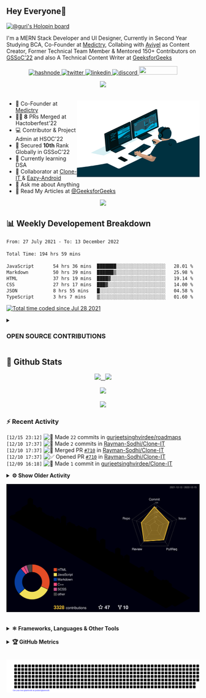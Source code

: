 ## Hey Everyone👋

[![@guri's Holopin board](https://holopin.io/api/user/board?user=guri)](https://holopin.io/@guri)

<!-- About Me -->

I'm a MERN Stack Developer and UI Designer, Currently in Second Year Studying BCA, Co-Founder at [Medictry](https://www.linkedin.com/company/89489745/admin/), Collabing with [Aviyel](https://aviyel.com/discussions) as Content Creator, Former Technical Team Member & Mentored 150+ Contributors on [GSSoC'22](https://gssoc.girlscript.tech/) and also A Technical Content Writer at [GeeksforGeeks](https://www.geeksforgeeks.org/)  

<p align="center">
    <a href="https://gurjeet.hashnode.dev/" target="_blank">
    <img src="https://img.shields.io/badge/@gurjeetsingh-5C87FE?style=for-the-badge&logo=hashnode&logoColor=white" width="130" height="22" alt="hashnode">
    <a href="https://twitter.com/__gurii__" target="_blank">   
    <img src="https://img.shields.io/badge/@__gurii__-1DA1F2?style=for-the-badge&logo=twitter&logoColor=white" width="105" height="22" alt="twitter">
    <a href="https://www.linkedin.com/in/gurjeet-singh-virdee-25a476199/" target="_blank">
    <img src="https://img.shields.io/badge/Gurjeet%20Singh%20Virdee-1976D2?style=for-the-badge&logo=linkedin&logoColor=white" width="150" height="22" alt="linkedin">
    <a href="https://discordapp.com/users/916597112882495510" target="_blank">
    <img src="https://img.shields.io/badge/@Guri-5865F2?style=for-the-badge&logo=discord&logoColor=white" width="80" height="22" alt="discord">
    <a href = "mailto: gurjeetsinghvirdee@gmail.com" target="_blank"><img src="https://img.shields.io/badge/Say, Hello-D74E43?style=for-the-badge&logo=gmail&logoColor=white" width="100" height="22"></a>
 </p>
 
<div align="center"> 
<img src="https://api.visitorbadge.io/api/visitors?path=https%3A%2F%2Fgithub.com%2Fgurjeetsinghvirdee%2Fgurjeetsinghvirdee&label=VISITORS&labelColor=%23007EC6&countColor=%23ggg" />
</div>

<img src="https://www.animatedimages.org/data/media/562/animated-line-image-0111.gif" width="1000" height="2" />
  
<ul align="left">
    <img align="right" src="https://github.com/gurjeetsinghvirdee/gurjeetsinghvirdee/blob/main/src/Assets/vector.gif" width="320" height="200" />
  <li> 🏢 Co-Founder at <a href="https://www.linkedin.com/company/medictry/">Medictry</a>
  <li> 🧑‍💻 <strong>8</strong> PRs Merged at Hactoberfest'22 </li>
  <li> 💻 Contributor & Project Admin at HSOC'22 </li>
  <li> 🎉 Secured <strong>10th</strong> Rank Globally in GSSoC'22 </li>
  <li> 🏫 Currently learning DSA </li>
  <li> 🤝 Collaborator at <a href="https://github.com/Rayman-Sodhi/Clone-IT"> Clone-IT </a> & <a href="https://github.com/utkarsh006/Eazy-Android"> Eazy-Android </a>
  </li>
  <li> 💬 Ask me about Anything </li>
  <li> 📕 Read My Articles at 
    <a href="https://auth.geeksforgeeks.org/user/gurjeetsinghvirdee/articles" target="_blank">@GeeksforGeeks</a>
  </li>
</ul>  

<!------------------------------------------- Spotify Profile --------------------------------------------->

<div align="center">
    <a href="https://spotify-github-profile.vercel.app/api/view.svg?uid=31xcftnaufneyotbwgeuezrzheky&redirect=true"><img src="https://spotify-github-profile.vercel.app/api/view.svg?uid=31xcftnaufneyotbwgeuezrzheky&cover_image=false&theme=default&bar_color=53b14f&bar_color_cover=true" /></a>
</div>    

## 📊 Weekly Developement Breakdown
  
<!--START_SECTION:waka-->

```text
From: 27 July 2021 - To: 13 December 2022

Total Time: 194 hrs 59 mins

JavaScript       54 hrs 36 mins  ███████░░░░░░░░░░░░░░░░░░   28.01 %
Markdown         50 hrs 39 mins  ██████▒░░░░░░░░░░░░░░░░░░   25.98 %
HTML             37 hrs 19 mins  ████▓░░░░░░░░░░░░░░░░░░░░   19.14 %
CSS              27 hrs 17 mins  ███▓░░░░░░░░░░░░░░░░░░░░░   14.00 %
JSON             8 hrs 55 mins   █░░░░░░░░░░░░░░░░░░░░░░░░   04.58 %
TypeScript       3 hrs 7 mins    ▒░░░░░░░░░░░░░░░░░░░░░░░░   01.60 %
```

<!--END_SECTION:waka--> 

<a href="https://wakatime.com/@ff7098eb-56b3-4619-bbbb-86aad0fce365"><img src="https://wakatime.com/badge/user/ff7098eb-56b3-4619-bbbb-86aad0fce365.svg?style=for-the-badge" alt="Total time coded since Jul 28 2021" /></a> 

<!---------------------- OPEN SOUCRE CONTRIBUTIONS ---------------------->
        
<details>
    <summary><h3>OPEN SOURCE CONTRIBUTIONS</h3></summary>  
    
|S.No.|Open Source Program |Duration| Contribution |Role|Rewards|
|---------|--------|-------|-------|----|-----|    
| 1. | GirlScript Summer Of Code | 1st Mar - 31st May 2022 | [Click Here](https://docs.google.com/document/d/15t_iThcyiNgIuAUmTJ9Utjy1ccxwTGZXy_0n8VYsHLE/edit?usp=sharing) | Contributor | [Link](https://drive.google.com/drive/folders/1gYYFepBLm09uATAZ9_Nh34opop_0nfCi?usp=sharing) |    
| 2. | GirlScript Summer Of Code | 1st Mar - 31st May 2022 | [Bundli-Frontend](https://github.com/Ayush7614/Bundli-Frontend) & [WebDev-ProjectKart](https://github.com/khushi-purwar/WebDev-ProjectKart) | Mentor | [Link](https://drive.google.com/drive/folders/1d0gDnPh8gR8qU61g-fWLEhahhshR8PXh?usp=sharing) |
| 3. | GirlScript Summer Of Code | 1st Mar - 31st July 2022 | Discord Moderator | Technical Team | T-Shirt [Link](https://drive.google.com/drive/folders/1B2jDXyXA-L-XXypvaNzrpXRTVY7GW-04?usp=sharing) |
| 4. | Hack Club RAIT | 1st July - 30st September 2022 | [Click Here](https://docs.google.com/document/d/1_ZutQmDbGkuFsbypF2oX_jbmFMf7OV-X4kr8xVs5J0w) | Contributor | [Link](https://drive.google.com/file/d/1Km6kXQU3NWr8OkWnaHB7-vLfEjhffplE/view?usp=sharing) |
| 5. | Hacktoberfest | 1st October - 31st October 2022 | [Click Here](https://docs.google.com/document/d/1mv27yGR7-SsIDOinqsYDnFutXHG49awhzvZYaEna3rM) | Contributor | T-Shirt & Stickers | 
    
</details>
        
## 💫 Github Stats
        
<div align="center">
 <a href="https://github-readme-streak-stats.herokuapp.com/?user=gurjeetsinghvirdee&theme=synthwave" target="_blank">
   <img width="45%" src="https://github-readme-streak-stats.herokuapp.com/?user=gurjeetsinghvirdee&theme=synthwave" /> &nbsp;
 </a>
    
 <a href="https://github-readme-stats.vercel.app/api?username=gurjeetsinghvirdee&show_icons=true&theme=synthwave&include_all_commits=true" target="_blank">
  <img width="45%" src="https://github-readme-stats.vercel.app/api?username=gurjeetsinghvirdee&show_icons=true&theme=synthwave&include_all_commits=true" />
 </a>
</div>      
  
<img src="https://www.animatedimages.org/data/media/562/animated-line-image-0111.gif" width="1000" height="2" />

<div align="center">
    <a href="https://github-profile-trophy.vercel.app/?username=gurjeetsinghvirdee&theme=radical" target="_blank">
        <img src="https://github-profile-trophy.vercel.app/?username=gurjeetsinghvirdee&column=4&row=2&theme=radical" />
    </a>
</diV>

<img src="https://www.animatedimages.org/data/media/562/animated-line-image-0111.gif" width="1000" height="2" />
        
<div align="center">
   <a href="https://github-readme-stats.vercel.app/api/top-langs/?username=gurjeetsinghvirdee&layout=compact&theme=synthwave&langs_count=15" target="_blank">
       <img width="43%" src="https://github-readme-stats.vercel.app/api/top-langs/?username=gurjeetsinghvirdee&layout=compact&theme=synthwave&langs_count=15" />  
   </a> 
</div>   
        
### ⚡ Recent Activity     
        
<!--START_SECTION:activity-->  
`[12/15 23:12]` <img alt="📝" src="https://github.com/cheesits456/github-activity-readme/raw/master/icons/commit.png" align="top" height="18"> Made `22` commits in [gurjeetsinghvirdee/roadmaps](https://github.com/gurjeetsinghvirdee/roadmaps)  
`[12/10 17:37]` <img alt="📝" src="https://github.com/cheesits456/github-activity-readme/raw/master/icons/commit.png" align="top" height="18"> Made `2` commits in [Rayman-Sodhi/Clone-IT](https://github.com/Rayman-Sodhi/Clone-IT)  
`[12/10 17:37]` <img alt="🎉" src="https://github.com/cheesits456/github-activity-readme/raw/master/icons/merge.png" align="top" height="18"> Merged PR [`#710`](https://github.com//Rayman-Sodhi/Clone-IT/pull/710 'Update README.md') in [Rayman-Sodhi/Clone-IT](https://github.com/Rayman-Sodhi/Clone-IT)  
`[12/10 17:37]` <img alt="✅" src="https://github.com/cheesits456/github-activity-readme/raw/master/icons/pr-open.png" align="top" height="18"> Opened PR [`#710`](https://github.com//Rayman-Sodhi/Clone-IT/pull/710 'Update README.md') in [Rayman-Sodhi/Clone-IT](https://github.com/Rayman-Sodhi/Clone-IT)  
`[12/09 16:18]` <img alt="📝" src="https://github.com/cheesits456/github-activity-readme/raw/master/icons/commit.png" align="top" height="18"> Made `1` commit in [gurjeetsinghvirdee/Clone-IT](https://github.com/gurjeetsinghvirdee/Clone-IT)  

<details><summary><b> ⚙️ Show Older Activity</b></summary>

`[12/09 16:05]` <img alt="🍴" src="https://github.com/cheesits456/github-activity-readme/raw/master/icons/fork.png" align="top" height="18"> Forked [Kritika30032002/Top_Secrets](https://github.com/Kritika30032002/Top_Secrets) to [gurjeetsinghvirdee/Top_Secrets](https://github.com/gurjeetsinghvirdee/Top_Secrets)  
`[12/07 18:52]` <img alt="📝" src="https://github.com/cheesits456/github-activity-readme/raw/master/icons/commit.png" align="top" height="18"> Made `37` commits in [gurjeetsinghvirdee/EduTech](https://github.com/gurjeetsinghvirdee/EduTech)  
`[12/06 10:21]` <img alt="📝" src="https://github.com/cheesits456/github-activity-readme/raw/master/icons/commit.png" align="top" height="18"> Made `1` commit in [gurjeetsinghvirdee/gurjeetsinghvirdee](https://github.com/gurjeetsinghvirdee/gurjeetsinghvirdee)  
`[11/24 20:00]` <img alt="📝" src="https://github.com/cheesits456/github-activity-readme/raw/master/icons/commit.png" align="top" height="18"> Made `2` commits in [gurjeetsinghvirdee/angular](https://github.com/gurjeetsinghvirdee/angular)  
`[11/24 20:00]` <img alt="🎉" src="https://github.com/cheesits456/github-activity-readme/raw/master/icons/merge.png" align="top" height="18"> Merged PR [`#2`](https://github.com//gurjeetsinghvirdee/angular/pull/2 'Bump engine.io from 6.2.0 to 6.2.1') in [gurjeetsinghvirdee/angular](https://github.com/gurjeetsinghvirdee/angular)  
`[11/24 19:59]` <img alt="📝" src="https://github.com/cheesits456/github-activity-readme/raw/master/icons/commit.png" align="top" height="18"> Made `2` commits in [gurjeetsinghvirdee/angular](https://github.com/gurjeetsinghvirdee/angular)  
`[11/24 19:59]` <img alt="🎉" src="https://github.com/cheesits456/github-activity-readme/raw/master/icons/merge.png" align="top" height="18"> Merged PR [`#1`](https://github.com//gurjeetsinghvirdee/angular/pull/1 'Bump loader-utils from 2.0.2 to 2.0.4') in [gurjeetsinghvirdee/angular](https://github.com/gurjeetsinghvirdee/angular)  
`[11/24 19:57]` <img alt="📝" src="https://github.com/cheesits456/github-activity-readme/raw/master/icons/commit.png" align="top" height="18"> Made `2` commits in [gurjeetsinghvirdee/skillvalley-assesment](https://github.com/gurjeetsinghvirdee/skillvalley-assesment)  
`[11/24 19:57]` <img alt="🎉" src="https://github.com/cheesits456/github-activity-readme/raw/master/icons/merge.png" align="top" height="18"> Merged PR [`#2`](https://github.com//gurjeetsinghvirdee/skillvalley-assesment/pull/2 'Bump loader-utils and react-scripts') in [gurjeetsinghvirdee/skillvalley-assesment](https://github.com/gurjeetsinghvirdee/skillvalley-assesment)  
`[11/22 18:22]` <img alt="📝" src="https://github.com/cheesits456/github-activity-readme/raw/master/icons/commit.png" align="top" height="18"> Made `3` commits in [utkarsh006/Eazy-Android](https://github.com/utkarsh006/Eazy-Android)  
`[11/22 18:22]` <img alt="🎉" src="https://github.com/cheesits456/github-activity-readme/raw/master/icons/merge.png" align="top" height="18"> Merged PR [`#65`](https://github.com//utkarsh006/Eazy-Android/pull/65 'Broken Link fixed') in [utkarsh006/Eazy-Android](https://github.com/utkarsh006/Eazy-Android)  
`[11/22 18:21]` <img alt="✅" src="https://github.com/cheesits456/github-activity-readme/raw/master/icons/pr-open.png" align="top" height="18"> Opened PR [`#65`](https://github.com//utkarsh006/Eazy-Android/pull/65 'Broken Link fixed') in [utkarsh006/Eazy-Android](https://github.com/utkarsh006/Eazy-Android)  
`[11/22 18:16]` <img alt="📝" src="https://github.com/cheesits456/github-activity-readme/raw/master/icons/commit.png" align="top" height="18"> Made `6` commits in [gurjeetsinghvirdee/Eazy-Android](https://github.com/gurjeetsinghvirdee/Eazy-Android)  
`[11/22 17:57]` <img alt="❗️" src="https://github.com/cheesits456/github-activity-readme/raw/master/icons/issue.png" align="top" height="18"> Opened issue [`#302`](https://github.com//WeMakeDevs/roadmaps/issues/302 'Replace the Hacker Club Hackerabad expired discord link with new link') in [WeMakeDevs/roadmaps](https://github.com/WeMakeDevs/roadmaps)  
`[11/22 17:49]` <img alt="📝" src="https://github.com/cheesits456/github-activity-readme/raw/master/icons/commit.png" align="top" height="18"> Made `23` commits in [gurjeetsinghvirdee/roadmaps](https://github.com/gurjeetsinghvirdee/roadmaps)  
`[11/21 20:22]` <img alt="📝" src="https://github.com/cheesits456/github-activity-readme/raw/master/icons/commit.png" align="top" height="18"> Made `5` commits in [gurjeetsinghvirdee/EduTech](https://github.com/gurjeetsinghvirdee/EduTech)  
`[11/15 15:27]` <img alt="📝" src="https://github.com/cheesits456/github-activity-readme/raw/master/icons/commit.png" align="top" height="18"> Made `12` commits in [gurjeetsinghvirdee/udemy](https://github.com/gurjeetsinghvirdee/udemy)  
`[11/14 13:18]` <img alt="❌" src="https://github.com/cheesits456/github-activity-readme/raw/master/icons/delete.png" align="top" height="18"> Deleted `main` from [gurjeetsinghvirdee/udemy](https://github.com/gurjeetsinghvirdee/udemy)  
`[11/14 13:16]` <img alt="📝" src="https://github.com/cheesits456/github-activity-readme/raw/master/icons/commit.png" align="top" height="18"> Made `1` commit in [gurjeetsinghvirdee/udemy](https://github.com/gurjeetsinghvirdee/udemy)  
`[11/14 13:12]` <img alt="📂" src="https://github.com/cheesits456/github-activity-readme/raw/master/icons/create-branch.png" align="top" height="18"> Created branch [`master`](https://github.com/gurjeetsinghvirdee/udemy/tree/master) in [gurjeetsinghvirdee/udemy](https://github.com/gurjeetsinghvirdee/udemy)  
`[11/14 13:04]` <img alt="➕" src="https://github.com/cheesits456/github-activity-readme/raw/master/icons/create-repo.png" align="top" height="18"> Created repository [gurjeetsinghvirdee/udemy](https://github.com/gurjeetsinghvirdee/udemy)  
`[11/14 13:04]` <img alt="📂" src="https://github.com/cheesits456/github-activity-readme/raw/master/icons/create-branch.png" align="top" height="18"> Created branch [`main`](https://github.com/gurjeetsinghvirdee/udemy/tree/main) in [gurjeetsinghvirdee/udemy](https://github.com/gurjeetsinghvirdee/udemy)  
`[11/10 14:27]` <img alt="⭐" src="https://github.com/cheesits456/github-activity-readme/raw/master/icons/star.png" align="top" height="18"> Starred [khushbumaheshwarii/TinDog](https://github.com/khushbumaheshwarii/TinDog)  
`[11/08 15:31]` <img alt="✅" src="https://github.com/cheesits456/github-activity-readme/raw/master/icons/pr-open.png" align="top" height="18"> Opened PR [`#1`](https://github.com//ishikagoyal02/My-Personal-Website/pull/1 'Fixed most of the things') in [ishikagoyal02/My-Personal-Website](https://github.com/ishikagoyal02/My-Personal-Website)  
`[11/08 15:25]` <img alt="📝" src="https://github.com/cheesits456/github-activity-readme/raw/master/icons/commit.png" align="top" height="18"> Made `3` commits in [gurjeetsinghvirdee/My-Personal-Website](https://github.com/gurjeetsinghvirdee/My-Personal-Website)  
`[11/08 14:50]` <img alt="🍴" src="https://github.com/cheesits456/github-activity-readme/raw/master/icons/fork.png" align="top" height="18"> Forked [ishikagoyal02/My-Personal-Website](https://github.com/ishikagoyal02/My-Personal-Website) to [gurjeetsinghvirdee/My-Personal-Website](https://github.com/gurjeetsinghvirdee/My-Personal-Website)  
`[11/07 17:11]` <img alt="📝" src="https://github.com/cheesits456/github-activity-readme/raw/master/icons/commit.png" align="top" height="18"> Made `2` commits in [gurjeetsinghvirdee/gurjeetsinghvirdee](https://github.com/gurjeetsinghvirdee/gurjeetsinghvirdee)  
`[11/05 15:36]` <img alt="🗣" src="https://github.com/cheesits456/github-activity-readme/raw/master/icons/comment.png" align="top" height="18"> Commented on [`#1`](https://github.com//khushbumaheshwarii/TinDog/issues/1 'Fixed padding') in [khushbumaheshwarii/TinDog](https://github.com/khushbumaheshwarii/TinDog)  
`[11/05 15:36]` <img alt="✅" src="https://github.com/cheesits456/github-activity-readme/raw/master/icons/pr-open.png" align="top" height="18"> Opened PR [`#1`](https://github.com//khushbumaheshwarii/TinDog/pull/1 'Fixed padding') in [khushbumaheshwarii/TinDog](https://github.com/khushbumaheshwarii/TinDog)  
`[11/05 15:34]` <img alt="📝" src="https://github.com/cheesits456/github-activity-readme/raw/master/icons/commit.png" align="top" height="18"> Made `2` commits in [gurjeetsinghvirdee/TinDog](https://github.com/gurjeetsinghvirdee/TinDog)  
`[11/05 15:34]` <img alt="🎉" src="https://github.com/cheesits456/github-activity-readme/raw/master/icons/merge.png" align="top" height="18"> Merged PR [`#1`](https://github.com//gurjeetsinghvirdee/TinDog/pull/1 '[ImgBot] Optimize images') in [gurjeetsinghvirdee/TinDog](https://github.com/gurjeetsinghvirdee/TinDog)  
`[11/05 15:34]` <img alt="📝" src="https://github.com/cheesits456/github-activity-readme/raw/master/icons/commit.png" align="top" height="18"> Made `1` commit in [gurjeetsinghvirdee/TinDog](https://github.com/gurjeetsinghvirdee/TinDog)  
`[11/05 15:09]` <img alt="🍴" src="https://github.com/cheesits456/github-activity-readme/raw/master/icons/fork.png" align="top" height="18"> Forked [khushbumaheshwarii/TinDog](https://github.com/khushbumaheshwarii/TinDog) to [gurjeetsinghvirdee/TinDog](https://github.com/gurjeetsinghvirdee/TinDog)  
`[11/05 14:54]` <img alt="📝" src="https://github.com/cheesits456/github-activity-readme/raw/master/icons/commit.png" align="top" height="18"> Made `4` commits in [gurjeetsinghvirdee/moving-car-animation](https://github.com/gurjeetsinghvirdee/moving-car-animation)  
`[11/04 18:21]` <img alt="📝" src="https://github.com/cheesits456/github-activity-readme/raw/master/icons/commit.png" align="top" height="18"> Made `3` commits in [utkarsh006/LeetCode-Grind](https://github.com/utkarsh006/LeetCode-Grind)  
`[11/03 13:39]` <img alt="📝" src="https://github.com/cheesits456/github-activity-readme/raw/master/icons/commit.png" align="top" height="18"> Made `1` commit in [gurjeetsinghvirdee/Eazy-Android](https://github.com/gurjeetsinghvirdee/Eazy-Android)  
`[11/02 15:50]` <img alt="📝" src="https://github.com/cheesits456/github-activity-readme/raw/master/icons/commit.png" align="top" height="18"> Made `1` commit in [gurjeetsinghvirdee/gurjeetsinghvirdee](https://github.com/gurjeetsinghvirdee/gurjeetsinghvirdee)  
`[11/01 04:36]` <img alt="📝" src="https://github.com/cheesits456/github-activity-readme/raw/master/icons/commit.png" align="top" height="18"> Made `1` commit in [utkarsh006/LeetCode-Grind](https://github.com/utkarsh006/LeetCode-Grind)  
`[11/01 04:33]` <img alt="📝" src="https://github.com/cheesits456/github-activity-readme/raw/master/icons/commit.png" align="top" height="18"> Made `1` commit in [utkarsh006/Eazy-Android](https://github.com/utkarsh006/Eazy-Android)  
`[10/31 17:35]` <img alt="📝" src="https://github.com/cheesits456/github-activity-readme/raw/master/icons/commit.png" align="top" height="18"> Made `1` commit in [khushi-purwar/WebDev-ProjectKart](https://github.com/khushi-purwar/WebDev-ProjectKart)  
`[10/30 17:16]` <img alt="📝" src="https://github.com/cheesits456/github-activity-readme/raw/master/icons/commit.png" align="top" height="18"> Made `1` commit in [gurjeetsinghvirdee/moving-car-animation](https://github.com/gurjeetsinghvirdee/moving-car-animation)  
`[10/30 17:07]` <img alt="✅" src="https://github.com/cheesits456/github-activity-readme/raw/master/icons/pr-open.png" align="top" height="18"> Opened PR [`#4`](https://github.com//ishikagoyal02/moving-car-animation/pull/4 'wheel and track adjustment') in [ishikagoyal02/moving-car-animation](https://github.com/ishikagoyal02/moving-car-animation)  
`[10/30 17:06]` <img alt="📝" src="https://github.com/cheesits456/github-activity-readme/raw/master/icons/commit.png" align="top" height="18"> Made `8` commits in [gurjeetsinghvirdee/moving-car-animation](https://github.com/gurjeetsinghvirdee/moving-car-animation)  
`[10/30 16:25]` <img alt="🎉" src="https://github.com/cheesits456/github-activity-readme/raw/master/icons/merge.png" align="top" height="18"> Merged PR [`#1`](https://github.com//gurjeetsinghvirdee/moving-car-animation/pull/1 '[ImgBot] Optimize images') in [gurjeetsinghvirdee/moving-car-animation](https://github.com/gurjeetsinghvirdee/moving-car-animation)  
`[10/30 16:24]` <img alt="❌" src="https://github.com/cheesits456/github-activity-readme/raw/master/icons/pr-close.png" align="top" height="18"> Closed PR [`#3`](https://github.com//ishikagoyal02/moving-car-animation/pull/3 'wheel alignment fixed') in [ishikagoyal02/moving-car-animation](https://github.com/ishikagoyal02/moving-car-animation)  
`[10/30 16:24]` <img alt="📝" src="https://github.com/cheesits456/github-activity-readme/raw/master/icons/commit.png" align="top" height="18"> Made `2` commits in [gurjeetsinghvirdee/moving-car-animation](https://github.com/gurjeetsinghvirdee/moving-car-animation)  
`[10/30 16:24]` <img alt="✅" src="https://github.com/cheesits456/github-activity-readme/raw/master/icons/pr-open.png" align="top" height="18"> Opened PR [`#3`](https://github.com//ishikagoyal02/moving-car-animation/pull/3 'wheel alignment fixed') in [ishikagoyal02/moving-car-animation](https://github.com/ishikagoyal02/moving-car-animation)  
`[10/30 16:22]` <img alt="📝" src="https://github.com/cheesits456/github-activity-readme/raw/master/icons/commit.png" align="top" height="18"> Made `1` commit in [gurjeetsinghvirdee/moving-car-animation](https://github.com/gurjeetsinghvirdee/moving-car-animation)  
`[10/30 15:26]` <img alt="✅" src="https://github.com/cheesits456/github-activity-readme/raw/master/icons/pr-open.png" align="top" height="18"> Opened PR [`#1`](https://github.com//ishikagoyal02/moving-car-animation/pull/1 'improved game functions') in [ishikagoyal02/moving-car-animation](https://github.com/ishikagoyal02/moving-car-animation)  
`[10/30 15:26]` <img alt="📝" src="https://github.com/cheesits456/github-activity-readme/raw/master/icons/commit.png" align="top" height="18"> Made `1` commit in [gurjeetsinghvirdee/moving-car-animation](https://github.com/gurjeetsinghvirdee/moving-car-animation)  
`[10/30 15:16]` <img alt="🍴" src="https://github.com/cheesits456/github-activity-readme/raw/master/icons/fork.png" align="top" height="18"> Forked [ishikagoyal02/moving-car-animation](https://github.com/ishikagoyal02/moving-car-animation) to [gurjeetsinghvirdee/moving-car-animation](https://github.com/gurjeetsinghvirdee/moving-car-animation)  
`[10/29 21:48]` <img alt="📝" src="https://github.com/cheesits456/github-activity-readme/raw/master/icons/commit.png" align="top" height="18"> Made `2` commits in [gurjeetsinghvirdee/Eazy-Android](https://github.com/gurjeetsinghvirdee/Eazy-Android)  
`[10/29 21:36]` <img alt="📝" src="https://github.com/cheesits456/github-activity-readme/raw/master/icons/commit.png" align="top" height="18"> Made `3` commits in [gurjeetsinghvirdee/Clone-IT](https://github.com/gurjeetsinghvirdee/Clone-IT)  
`[10/29 21:24]` <img alt="📝" src="https://github.com/cheesits456/github-activity-readme/raw/master/icons/commit.png" align="top" height="18"> Made `5` commits in [gurjeetsinghvirdee/gurjeetsinghvirdee](https://github.com/gurjeetsinghvirdee/gurjeetsinghvirdee)  
`[10/27 17:57]` <img alt="📝" src="https://github.com/cheesits456/github-activity-readme/raw/master/icons/commit.png" align="top" height="18"> Made `1` commit in [gurjeetsinghvirdee/Eazy-Android](https://github.com/gurjeetsinghvirdee/Eazy-Android)  
`[10/26 16:43]` <img alt="📝" src="https://github.com/cheesits456/github-activity-readme/raw/master/icons/commit.png" align="top" height="18"> Made `1` commit in [gurjeetsinghvirdee/gurjeetsinghvirdee](https://github.com/gurjeetsinghvirdee/gurjeetsinghvirdee)  
`[10/25 16:19]` <img alt="📝" src="https://github.com/cheesits456/github-activity-readme/raw/master/icons/commit.png" align="top" height="18"> Made `2` commits in [gurjeetsinghvirdee/Canvas-Art](https://github.com/gurjeetsinghvirdee/Canvas-Art)  
`[10/23 20:02]` <img alt="🍴" src="https://github.com/cheesits456/github-activity-readme/raw/master/icons/fork.png" align="top" height="18"> Forked [IOSD/IOSD-BPIT-Hacktoberfest-2022](https://github.com/IOSD/IOSD-BPIT-Hacktoberfest-2022) to [gurjeetsinghvirdee/IOSD-BPIT-Hacktoberfest-2022](https://github.com/gurjeetsinghvirdee/IOSD-BPIT-Hacktoberfest-2022)  
`[10/22 23:38]` <img alt="📝" src="https://github.com/cheesits456/github-activity-readme/raw/master/icons/commit.png" align="top" height="18"> Made `2` commits in [gurjeetsinghvirdee/Canvas-Art](https://github.com/gurjeetsinghvirdee/Canvas-Art)  
`[10/22 22:48]` <img alt="📝" src="https://github.com/cheesits456/github-activity-readme/raw/master/icons/commit.png" align="top" height="18"> Made `1` commit in [gurjeetsinghvirdee/gurjeetsinghvirdee](https://github.com/gurjeetsinghvirdee/gurjeetsinghvirdee)  
`[10/22 22:43]` <img alt="📝" src="https://github.com/cheesits456/github-activity-readme/raw/master/icons/commit.png" align="top" height="18"> Made `4` commits in [gurjeetsinghvirdee/Canvas-Art](https://github.com/gurjeetsinghvirdee/Canvas-Art)  
`[10/22 22:35]` <img alt="🎉" src="https://github.com/cheesits456/github-activity-readme/raw/master/icons/merge.png" align="top" height="18"> Merged PR [`#1`](https://github.com//gurjeetsinghvirdee/Canvas-Art/pull/1 '[ImgBot] Optimize images') in [gurjeetsinghvirdee/Canvas-Art](https://github.com/gurjeetsinghvirdee/Canvas-Art)  
`[10/22 22:34]` <img alt="📝" src="https://github.com/cheesits456/github-activity-readme/raw/master/icons/commit.png" align="top" height="18"> Made `2` commits in [gurjeetsinghvirdee/Canvas-Art](https://github.com/gurjeetsinghvirdee/Canvas-Art)  
`[10/22 21:56]` <img alt="📝" src="https://github.com/cheesits456/github-activity-readme/raw/master/icons/commit.png" align="top" height="18"> Made `1` commit in [gurjeetsinghvirdee/gurjeetsinghvirdee](https://github.com/gurjeetsinghvirdee/gurjeetsinghvirdee)  
`[10/22 21:43]` <img alt="📝" src="https://github.com/cheesits456/github-activity-readme/raw/master/icons/commit.png" align="top" height="18"> Made `1` commit in [gurjeetsinghvirdee/Canvas-Art](https://github.com/gurjeetsinghvirdee/Canvas-Art)  
`[10/22 21:23]` <img alt="📝" src="https://github.com/cheesits456/github-activity-readme/raw/master/icons/commit.png" align="top" height="18"> Made `1` commit in [gurjeetsinghvirdee/gurjeetsinghvirdee](https://github.com/gurjeetsinghvirdee/gurjeetsinghvirdee)  
`[10/22 18:37]` <img alt="📝" src="https://github.com/cheesits456/github-activity-readme/raw/master/icons/commit.png" align="top" height="18"> Made `1` commit in [utkarsh006/Eazy-Android](https://github.com/utkarsh006/Eazy-Android)  
`[10/22 18:35]` <img alt="📝" src="https://github.com/cheesits456/github-activity-readme/raw/master/icons/commit.png" align="top" height="18"> Made `5` commits in [gurjeetsinghvirdee/Eazy-Android](https://github.com/gurjeetsinghvirdee/Eazy-Android)  
`[10/22 18:07]` <img alt="📝" src="https://github.com/cheesits456/github-activity-readme/raw/master/icons/commit.png" align="top" height="18"> Made `2` commits in [gurjeetsinghvirdee/Canvas-Art](https://github.com/gurjeetsinghvirdee/Canvas-Art)  
`[10/22 18:04]` <img alt="📝" src="https://github.com/cheesits456/github-activity-readme/raw/master/icons/commit.png" align="top" height="18"> Made `9` commits in [gurjeetsinghvirdee/gurjeetsinghvirdee](https://github.com/gurjeetsinghvirdee/gurjeetsinghvirdee)  
`[10/22 14:26]` <img alt="📝" src="https://github.com/cheesits456/github-activity-readme/raw/master/icons/commit.png" align="top" height="18"> Made `4` commits in [gurjeetsinghvirdee/Canvas-Art](https://github.com/gurjeetsinghvirdee/Canvas-Art)  
`[10/21 16:08]` <img alt="📝" src="https://github.com/cheesits456/github-activity-readme/raw/master/icons/commit.png" align="top" height="18"> Made `3` commits in [gurjeetsinghvirdee/gurjeetsinghvirdee](https://github.com/gurjeetsinghvirdee/gurjeetsinghvirdee)  
`[10/19 08:52]` <img alt="📝" src="https://github.com/cheesits456/github-activity-readme/raw/master/icons/commit.png" align="top" height="18"> Made `2` commits in [gurjeetsinghvirdee/DSA-4-All](https://github.com/gurjeetsinghvirdee/DSA-4-All)  
`[10/18 18:39]` <img alt="❗️" src="https://github.com/cheesits456/github-activity-readme/raw/master/icons/issue.png" align="top" height="18"> Closed issue [`#6`](https://github.com//gurjeetsinghvirdee/first-contribution/issues/6 'I want to contribute ') in [gurjeetsinghvirdee/first-contribution](https://github.com/gurjeetsinghvirdee/first-contribution)  
`[10/18 18:39]` <img alt="🗣" src="https://github.com/cheesits456/github-activity-readme/raw/master/icons/comment.png" align="top" height="18"> Commented on [`#6`](https://github.com//gurjeetsinghvirdee/first-contribution/issues/6 'I want to contribute ') in [gurjeetsinghvirdee/first-contribution](https://github.com/gurjeetsinghvirdee/first-contribution)  
`[10/18 18:34]` <img alt="📝" src="https://github.com/cheesits456/github-activity-readme/raw/master/icons/commit.png" align="top" height="18"> Made `2` commits in [gurjeetsinghvirdee/first-contribution](https://github.com/gurjeetsinghvirdee/first-contribution)  
`[10/18 18:34]` <img alt="🎉" src="https://github.com/cheesits456/github-activity-readme/raw/master/icons/merge.png" align="top" height="18"> Merged PR [`#8`](https://github.com//gurjeetsinghvirdee/first-contribution/pull/8 'Added myself in Contributors.md') in [gurjeetsinghvirdee/first-contribution](https://github.com/gurjeetsinghvirdee/first-contribution)  
`[10/18 18:33]` <img alt="🔍" src="https://github.com/cheesits456/github-activity-readme/raw/master/icons/review.png" align="top" height="18"> Reviewed [`#8`](https://github.com//gurjeetsinghvirdee/first-contribution/pull/8 'Added myself in Contributors.md') in [gurjeetsinghvirdee/first-contribution](https://github.com/gurjeetsinghvirdee/first-contribution)  
`[10/18 17:39]` <img alt="📝" src="https://github.com/cheesits456/github-activity-readme/raw/master/icons/commit.png" align="top" height="18"> Made `1` commit in [gurjeetsinghvirdee/Canvas-Art](https://github.com/gurjeetsinghvirdee/Canvas-Art)  
`[10/17 13:28]` <img alt="📝" src="https://github.com/cheesits456/github-activity-readme/raw/master/icons/commit.png" align="top" height="18"> Made `8` commits in [gurjeetsinghvirdee/gurjeetsinghvirdee](https://github.com/gurjeetsinghvirdee/gurjeetsinghvirdee)  
`[10/16 19:41]` <img alt="📝" src="https://github.com/cheesits456/github-activity-readme/raw/master/icons/commit.png" align="top" height="18"> Made `3` commits in [gurjeetsinghvirdee/Canvas-Art](https://github.com/gurjeetsinghvirdee/Canvas-Art)  
`[10/16 16:05]` <img alt="📝" src="https://github.com/cheesits456/github-activity-readme/raw/master/icons/commit.png" align="top" height="18"> Made `2` commits in [gurjeetsinghvirdee/gurjeetsinghvirdee](https://github.com/gurjeetsinghvirdee/gurjeetsinghvirdee)  
`[10/16 15:06]` <img alt="📝" src="https://github.com/cheesits456/github-activity-readme/raw/master/icons/commit.png" align="top" height="18"> Made `3` commits in [utkarsh006/LeetCode-Grind](https://github.com/utkarsh006/LeetCode-Grind)  
`[10/16 14:36]` <img alt="📝" src="https://github.com/cheesits456/github-activity-readme/raw/master/icons/commit.png" align="top" height="18"> Made `31` commits in [gurjeetsinghvirdee/Eazy-Android](https://github.com/gurjeetsinghvirdee/Eazy-Android)  
`[10/16 14:33]` <img alt="📝" src="https://github.com/cheesits456/github-activity-readme/raw/master/icons/commit.png" align="top" height="18"> Made `2` commits in [gurjeetsinghvirdee/Canvas-Art](https://github.com/gurjeetsinghvirdee/Canvas-Art)  
`[10/15 10:51]` <img alt="📝" src="https://github.com/cheesits456/github-activity-readme/raw/master/icons/commit.png" align="top" height="18"> Made `9` commits in [gurjeetsinghvirdee/gurjeetsinghvirdee](https://github.com/gurjeetsinghvirdee/gurjeetsinghvirdee)  
`[10/14 17:27]` <img alt="📝" src="https://github.com/cheesits456/github-activity-readme/raw/master/icons/commit.png" align="top" height="18"> Made `6` commits in [gurjeetsinghvirdee/Canvas-Art](https://github.com/gurjeetsinghvirdee/Canvas-Art)  
`[10/14 08:24]` <img alt="📝" src="https://github.com/cheesits456/github-activity-readme/raw/master/icons/commit.png" align="top" height="18"> Made `12` commits in [gurjeetsinghvirdee/DSA-4-All](https://github.com/gurjeetsinghvirdee/DSA-4-All)  
`[10/13 14:09]` <img alt="📝" src="https://github.com/cheesits456/github-activity-readme/raw/master/icons/commit.png" align="top" height="18"> Made `1` commit in [gurjeetsinghvirdee/Canvas-Art](https://github.com/gurjeetsinghvirdee/Canvas-Art)  
`[10/12 09:09]` <img alt="📝" src="https://github.com/cheesits456/github-activity-readme/raw/master/icons/commit.png" align="top" height="18"> Made `3` commits in [gurjeetsinghvirdee/gurjeetsinghvirdee](https://github.com/gurjeetsinghvirdee/gurjeetsinghvirdee)  
`[10/12 07:46]` <img alt="📝" src="https://github.com/cheesits456/github-activity-readme/raw/master/icons/commit.png" align="top" height="18"> Made `2` commits in [gurjeetsinghvirdee/Canvas](https://github.com/gurjeetsinghvirdee/Canvas)  
`[10/12 07:38]` <img alt="📂" src="https://github.com/cheesits456/github-activity-readme/raw/master/icons/create-branch.png" align="top" height="18"> Created branch [`master`](https://github.com/gurjeetsinghvirdee/Canvas/tree/master) in [gurjeetsinghvirdee/Canvas](https://github.com/gurjeetsinghvirdee/Canvas)  
`[10/12 07:30]` <img alt="➕" src="https://github.com/cheesits456/github-activity-readme/raw/master/icons/create-repo.png" align="top" height="18"> Created repository [gurjeetsinghvirdee/Canvas](https://github.com/gurjeetsinghvirdee/Canvas)  
`[10/12 07:19]` <img alt="📝" src="https://github.com/cheesits456/github-activity-readme/raw/master/icons/commit.png" align="top" height="18"> Made `66` commits in [gurjeetsinghvirdee/DSA-4-All](https://github.com/gurjeetsinghvirdee/DSA-4-All)  
`[10/12 04:17]` <img alt="🗣" src="https://github.com/cheesits456/github-activity-readme/raw/master/icons/comment.png" align="top" height="18"> Commented on [`#148`](https://github.com//ayu8/DSA-4-All/issues/148 'Create combination_sum_III.cpp') in [ayu8/DSA-4-All](https://github.com/ayu8/DSA-4-All)  
`[10/11 07:48]` <img alt="🗣" src="https://github.com/cheesits456/github-activity-readme/raw/master/icons/comment.png" align="top" height="18"> Commented on [`#105`](https://github.com//Rayman-Sodhi/Clone-IT/issues/105 'Startbucks  hompage') in [Rayman-Sodhi/Clone-IT](https://github.com/Rayman-Sodhi/Clone-IT)  
`[10/11 07:48]` <img alt="🗣" src="https://github.com/cheesits456/github-activity-readme/raw/master/icons/comment.png" align="top" height="18"> Commented on [`#105`](https://github.com//Rayman-Sodhi/Clone-IT/issues/105 'Startbucks  hompage') in [Rayman-Sodhi/Clone-IT](https://github.com/Rayman-Sodhi/Clone-IT)  
`[10/10 17:01]` <img alt="📝" src="https://github.com/cheesits456/github-activity-readme/raw/master/icons/commit.png" align="top" height="18"> Made `2` commits in [gurjeetsinghvirdee/gurjeetsinghvirdee](https://github.com/gurjeetsinghvirdee/gurjeetsinghvirdee)  
`[10/08 17:28]` <img alt="❗️" src="https://github.com/cheesits456/github-activity-readme/raw/master/icons/issue.png" align="top" height="18"> Closed issue [`#3`](https://github.com//diwash007/PDF-Dark-Mode/issues/3 'Contribution Guidelines') in [diwash007/PDF-Dark-Mode](https://github.com/diwash007/PDF-Dark-Mode)  
`[10/08 17:27]` <img alt="❌" src="https://github.com/cheesits456/github-activity-readme/raw/master/icons/pr-close.png" align="top" height="18"> Closed PR [`#6`](https://github.com//diwash007/PDF-Dark-Mode/pull/6 'Guidelines added') in [diwash007/PDF-Dark-Mode](https://github.com/diwash007/PDF-Dark-Mode)  
`[10/08 06:59]` <img alt="📝" src="https://github.com/cheesits456/github-activity-readme/raw/master/icons/commit.png" align="top" height="18"> Made `4` commits in [gurjeetsinghvirdee/DSA-4-All](https://github.com/gurjeetsinghvirdee/DSA-4-All)  
`[10/08 06:58]` <img alt="📝" src="https://github.com/cheesits456/github-activity-readme/raw/master/icons/commit.png" align="top" height="18"> Made `136` commits in [gurjeetsinghvirdee/Dev-Geeks](https://github.com/gurjeetsinghvirdee/Dev-Geeks)  
`[10/07 20:48]` <img alt="📝" src="https://github.com/cheesits456/github-activity-readme/raw/master/icons/commit.png" align="top" height="18"> Made `2` commits in [gurjeetsinghvirdee/gurjeetsinghvirdee](https://github.com/gurjeetsinghvirdee/gurjeetsinghvirdee)  
`[10/07 09:56]` <img alt="📝" src="https://github.com/cheesits456/github-activity-readme/raw/master/icons/commit.png" align="top" height="18"> Made `13` commits in [gurjeetsinghvirdee/DSA-4-All](https://github.com/gurjeetsinghvirdee/DSA-4-All)  
`[10/07 09:11]` <img alt="✅" src="https://github.com/cheesits456/github-activity-readme/raw/master/icons/pr-open.png" align="top" height="18"> Opened PR [`#149`](https://github.com//ayu8/DSA-4-All/pull/149 'Create permutation_ll.cpp') in [ayu8/DSA-4-All](https://github.com/ayu8/DSA-4-All)  
`[10/07 09:10]` <img alt="📝" src="https://github.com/cheesits456/github-activity-readme/raw/master/icons/commit.png" align="top" height="18"> Made `1` commit in [gurjeetsinghvirdee/DSA-4-All](https://github.com/gurjeetsinghvirdee/DSA-4-All)  
`[10/07 09:07]` <img alt="📂" src="https://github.com/cheesits456/github-activity-readme/raw/master/icons/create-branch.png" align="top" height="18"> Created branch [`backtracking-ll`](https://github.com/gurjeetsinghvirdee/DSA-4-All/tree/backtracking-ll) in [gurjeetsinghvirdee/DSA-4-All](https://github.com/gurjeetsinghvirdee/DSA-4-All)  
`[10/07 09:06]` <img alt="📝" src="https://github.com/cheesits456/github-activity-readme/raw/master/icons/commit.png" align="top" height="18"> Made `469` commits in [gurjeetsinghvirdee/DSA-4-All](https://github.com/gurjeetsinghvirdee/DSA-4-All)  
`[10/07 09:04]` <img alt="✅" src="https://github.com/cheesits456/github-activity-readme/raw/master/icons/pr-open.png" align="top" height="18"> Opened PR [`#148`](https://github.com//ayu8/DSA-4-All/pull/148 'Create combination_sum_lll.cpp') in [ayu8/DSA-4-All](https://github.com/ayu8/DSA-4-All)  
`[10/07 09:04]` <img alt="📝" src="https://github.com/cheesits456/github-activity-readme/raw/master/icons/commit.png" align="top" height="18"> Made `1` commit in [gurjeetsinghvirdee/DSA-4-All](https://github.com/gurjeetsinghvirdee/DSA-4-All)  
`[10/07 09:01]` <img alt="📂" src="https://github.com/cheesits456/github-activity-readme/raw/master/icons/create-branch.png" align="top" height="18"> Created branch [`backtracking`](https://github.com/gurjeetsinghvirdee/DSA-4-All/tree/backtracking) in [gurjeetsinghvirdee/DSA-4-All](https://github.com/gurjeetsinghvirdee/DSA-4-All)  
`[10/07 08:59]` <img alt="📝" src="https://github.com/cheesits456/github-activity-readme/raw/master/icons/commit.png" align="top" height="18"> Made `47` commits in [gurjeetsinghvirdee/DSA-4-All](https://github.com/gurjeetsinghvirdee/DSA-4-All)  
`[10/06 06:22]` <img alt="❗️" src="https://github.com/cheesits456/github-activity-readme/raw/master/icons/issue.png" align="top" height="18"> Opened issue [`#135`](https://github.com//ayu8/DSA-4-All/issues/135 'Permutations II') in [ayu8/DSA-4-All](https://github.com/ayu8/DSA-4-All)  
`[10/06 06:21]` <img alt="❗️" src="https://github.com/cheesits456/github-activity-readme/raw/master/icons/issue.png" align="top" height="18"> Opened issue [`#134`](https://github.com//ayu8/DSA-4-All/issues/134 'Combination Sum III') in [ayu8/DSA-4-All](https://github.com/ayu8/DSA-4-All)  
`[10/05 05:41]` <img alt="🗣" src="https://github.com/cheesits456/github-activity-readme/raw/master/icons/comment.png" align="top" height="18"> Commented on [`#7`](https://github.com//gurjeetsinghvirdee/first-contribution/issues/7 'Update Contributors.md') in [gurjeetsinghvirdee/first-contribution](https://github.com/gurjeetsinghvirdee/first-contribution)  
`[10/05 04:03]` <img alt="📝" src="https://github.com/cheesits456/github-activity-readme/raw/master/icons/commit.png" align="top" height="18"> Made `2` commits in [gurjeetsinghvirdee/first-contribution](https://github.com/gurjeetsinghvirdee/first-contribution)  
`[10/05 04:03]` <img alt="🎉" src="https://github.com/cheesits456/github-activity-readme/raw/master/icons/merge.png" align="top" height="18"> Merged PR [`#7`](https://github.com//gurjeetsinghvirdee/first-contribution/pull/7 'Update Contributors.md') in [gurjeetsinghvirdee/first-contribution](https://github.com/gurjeetsinghvirdee/first-contribution)  
`[10/05 04:02]` <img alt="🔍" src="https://github.com/cheesits456/github-activity-readme/raw/master/icons/review.png" align="top" height="18"> Reviewed [`#7`](https://github.com//gurjeetsinghvirdee/first-contribution/pull/7 'Update Contributors.md') in [gurjeetsinghvirdee/first-contribution](https://github.com/gurjeetsinghvirdee/first-contribution)  
`[10/03 19:21]` <img alt="🎉" src="https://github.com/cheesits456/github-activity-readme/raw/master/icons/merge.png" align="top" height="18"> Merged PR [`#709`](https://github.com//Rayman-Sodhi/Clone-IT/pull/709 'bugs fix') in [Rayman-Sodhi/Clone-IT](https://github.com/Rayman-Sodhi/Clone-IT)  
`[10/03 19:21]` <img alt="📝" src="https://github.com/cheesits456/github-activity-readme/raw/master/icons/commit.png" align="top" height="18"> Made `3` commits in [Rayman-Sodhi/Clone-IT](https://github.com/Rayman-Sodhi/Clone-IT)  
`[10/03 19:21]` <img alt="✅" src="https://github.com/cheesits456/github-activity-readme/raw/master/icons/pr-open.png" align="top" height="18"> Opened PR [`#709`](https://github.com//Rayman-Sodhi/Clone-IT/pull/709 'bugs fix') in [Rayman-Sodhi/Clone-IT](https://github.com/Rayman-Sodhi/Clone-IT)  
`[10/03 19:19]` <img alt="📝" src="https://github.com/cheesits456/github-activity-readme/raw/master/icons/commit.png" align="top" height="18"> Made `2` commits in [gurjeetsinghvirdee/Clone-IT](https://github.com/gurjeetsinghvirdee/Clone-IT)  
`[10/03 19:09]` <img alt="✅" src="https://github.com/cheesits456/github-activity-readme/raw/master/icons/pr-open.png" align="top" height="18"> Opened PR [`#104`](https://github.com//ayu8/DSA-4-All/pull/104 'Create Reduce_Array_Size_to_The_Half.cpp') in [ayu8/DSA-4-All](https://github.com/ayu8/DSA-4-All)  
`[10/03 19:05]` <img alt="📝" src="https://github.com/cheesits456/github-activity-readme/raw/master/icons/commit.png" align="top" height="18"> Made `1` commit in [gurjeetsinghvirdee/DSA-4-All](https://github.com/gurjeetsinghvirdee/DSA-4-All)  
`[10/03 18:52]` <img alt="📂" src="https://github.com/cheesits456/github-activity-readme/raw/master/icons/create-branch.png" align="top" height="18"> Created branch [`hash-map`](https://github.com/gurjeetsinghvirdee/DSA-4-All/tree/hash-map) in [gurjeetsinghvirdee/DSA-4-All](https://github.com/gurjeetsinghvirdee/DSA-4-All)  
`[10/03 18:51]` <img alt="📝" src="https://github.com/cheesits456/github-activity-readme/raw/master/icons/commit.png" align="top" height="18"> Made `10` commits in [gurjeetsinghvirdee/DSA-4-All](https://github.com/gurjeetsinghvirdee/DSA-4-All)  
`[10/03 18:45]` <img alt="✅" src="https://github.com/cheesits456/github-activity-readme/raw/master/icons/pr-open.png" align="top" height="18"> Opened PR [`#103`](https://github.com//ayu8/DSA-4-All/pull/103 'Create Search in Rotated Sorted Array II.cpp') in [ayu8/DSA-4-All](https://github.com/ayu8/DSA-4-All)  
`[10/03 18:42]` <img alt="📝" src="https://github.com/cheesits456/github-activity-readme/raw/master/icons/commit.png" align="top" height="18"> Made `2` commits in [gurjeetsinghvirdee/DSA-4-All](https://github.com/gurjeetsinghvirdee/DSA-4-All)  
`[10/03 18:36]` <img alt="📂" src="https://github.com/cheesits456/github-activity-readme/raw/master/icons/create-branch.png" align="top" height="18"> Created branch [`binary`](https://github.com/gurjeetsinghvirdee/DSA-4-All/tree/binary) in [gurjeetsinghvirdee/DSA-4-All](https://github.com/gurjeetsinghvirdee/DSA-4-All)  
`[10/03 18:35]` <img alt="📝" src="https://github.com/cheesits456/github-activity-readme/raw/master/icons/commit.png" align="top" height="18"> Made `11` commits in [gurjeetsinghvirdee/DSA-4-All](https://github.com/gurjeetsinghvirdee/DSA-4-All)  
`[10/03 13:56]` <img alt="📝" src="https://github.com/cheesits456/github-activity-readme/raw/master/icons/commit.png" align="top" height="18"> Made `1` commit in [gurjeetsinghvirdee/gurjeetsinghvirdee](https://github.com/gurjeetsinghvirdee/gurjeetsinghvirdee)  
`[10/03 13:39]` <img alt="📝" src="https://github.com/cheesits456/github-activity-readme/raw/master/icons/commit.png" align="top" height="18"> Made `10` commits in [gurjeetsinghvirdee/Dev-Geeks](https://github.com/gurjeetsinghvirdee/Dev-Geeks)  
`[10/03 09:19]` <img alt="✅" src="https://github.com/cheesits456/github-activity-readme/raw/master/icons/pr-open.png" align="top" height="18"> Opened PR [`#540`](https://github.com//pranjay-poddar/Dev-Geeks/pull/540 '2048 game in Python') in [pranjay-poddar/Dev-Geeks](https://github.com/pranjay-poddar/Dev-Geeks)  
`[10/03 09:19]` <img alt="📝" src="https://github.com/cheesits456/github-activity-readme/raw/master/icons/commit.png" align="top" height="18"> Made `2` commits in [gurjeetsinghvirdee/Dev-Geeks](https://github.com/gurjeetsinghvirdee/Dev-Geeks)  
`[10/03 08:20]` <img alt="📝" src="https://github.com/cheesits456/github-activity-readme/raw/master/icons/commit.png" align="top" height="18"> Made `13` commits in [gurjeetsinghvirdee/Eazy-Android](https://github.com/gurjeetsinghvirdee/Eazy-Android)  
`[10/03 07:54]` <img alt="❗️" src="https://github.com/cheesits456/github-activity-readme/raw/master/icons/issue.png" align="top" height="18"> Closed issue [`#7`](https://github.com//Rick-mad-lab/Todolist/issues/7 'Add Contribution Guidelines') in [Rick-mad-lab/Todolist](https://github.com/Rick-mad-lab/Todolist)  
`[10/03 07:48]` <img alt="❗️" src="https://github.com/cheesits456/github-activity-readme/raw/master/icons/issue.png" align="top" height="18"> Opened issue [`#90`](https://github.com//ayu8/DSA-4-All/issues/90 'Reduce Array Size to The Half') in [ayu8/DSA-4-All](https://github.com/ayu8/DSA-4-All)  
`[10/03 07:44]` <img alt="❗️" src="https://github.com/cheesits456/github-activity-readme/raw/master/icons/issue.png" align="top" height="18"> Opened issue [`#89`](https://github.com//ayu8/DSA-4-All/issues/89 'Search in Rotated Sorted Array ll') in [ayu8/DSA-4-All](https://github.com/ayu8/DSA-4-All)  
`[10/03 07:05]` <img alt="📂" src="https://github.com/cheesits456/github-activity-readme/raw/master/icons/create-branch.png" align="top" height="18"> Created branch [`2048`](https://github.com/gurjeetsinghvirdee/Dev-Geeks/tree/2048) in [gurjeetsinghvirdee/Dev-Geeks](https://github.com/gurjeetsinghvirdee/Dev-Geeks)  
`[10/03 07:03]` <img alt="📝" src="https://github.com/cheesits456/github-activity-readme/raw/master/icons/commit.png" align="top" height="18"> Made `92` commits in [gurjeetsinghvirdee/Dev-Geeks](https://github.com/gurjeetsinghvirdee/Dev-Geeks)  
`[10/03 06:59]` <img alt="✅" src="https://github.com/cheesits456/github-activity-readme/raw/master/icons/pr-open.png" align="top" height="18"> Opened PR [`#88`](https://github.com//ayu8/DSA-4-All/pull/88 'Create Count_Sorted_Vowel_Strings.cpp') in [ayu8/DSA-4-All](https://github.com/ayu8/DSA-4-All)  
`[10/03 06:58]` <img alt="📝" src="https://github.com/cheesits456/github-activity-readme/raw/master/icons/commit.png" align="top" height="18"> Made `1` commit in [gurjeetsinghvirdee/DSA-4-All](https://github.com/gurjeetsinghvirdee/DSA-4-All)  
`[10/03 06:45]` <img alt="📂" src="https://github.com/cheesits456/github-activity-readme/raw/master/icons/create-branch.png" align="top" height="18"> Created branch [`DP`](https://github.com/gurjeetsinghvirdee/DSA-4-All/tree/DP) in [gurjeetsinghvirdee/DSA-4-All](https://github.com/gurjeetsinghvirdee/DSA-4-All)  
`[10/03 06:44]` <img alt="✅" src="https://github.com/cheesits456/github-activity-readme/raw/master/icons/pr-open.png" align="top" height="18"> Opened PR [`#87`](https://github.com//ayu8/DSA-4-All/pull/87 'Add_two_numbers.cpp') in [ayu8/DSA-4-All](https://github.com/ayu8/DSA-4-All)  
`[10/03 06:41]` <img alt="📝" src="https://github.com/cheesits456/github-activity-readme/raw/master/icons/commit.png" align="top" height="18"> Made `1` commit in [gurjeetsinghvirdee/DSA-4-All](https://github.com/gurjeetsinghvirdee/DSA-4-All)  
`[10/03 06:39]` <img alt="📂" src="https://github.com/cheesits456/github-activity-readme/raw/master/icons/create-branch.png" align="top" height="18"> Created branch [`Linked`](https://github.com/gurjeetsinghvirdee/DSA-4-All/tree/Linked) in [gurjeetsinghvirdee/DSA-4-All](https://github.com/gurjeetsinghvirdee/DSA-4-All)  
`[10/03 06:39]` <img alt="📝" src="https://github.com/cheesits456/github-activity-readme/raw/master/icons/commit.png" align="top" height="18"> Made `6` commits in [gurjeetsinghvirdee/DSA-4-All](https://github.com/gurjeetsinghvirdee/DSA-4-All)  
`[10/02 20:24]` <img alt="📝" src="https://github.com/cheesits456/github-activity-readme/raw/master/icons/commit.png" align="top" height="18"> Made `6` commits in [gurjeetsinghvirdee/PDF-Dark-Mode](https://github.com/gurjeetsinghvirdee/PDF-Dark-Mode)  
`[10/02 20:19]` <img alt="📝" src="https://github.com/cheesits456/github-activity-readme/raw/master/icons/commit.png" align="top" height="18"> Made `1` commit in [utkarsh006/Eazy-Android](https://github.com/utkarsh006/Eazy-Android)  
`[10/02 20:17]` <img alt="❗️" src="https://github.com/cheesits456/github-activity-readme/raw/master/icons/issue.png" align="top" height="18"> Opened issue [`#85`](https://github.com//ayu8/DSA-4-All/issues/85 'Count Sorted Vowel Strings') in [ayu8/DSA-4-All](https://github.com/ayu8/DSA-4-All)  
`[10/02 15:44]` <img alt="❗️" src="https://github.com/cheesits456/github-activity-readme/raw/master/icons/issue.png" align="top" height="18"> Opened issue [`#71`](https://github.com//ayu8/DSA-4-All/issues/71 'Add two numbers') in [ayu8/DSA-4-All](https://github.com/ayu8/DSA-4-All)  
`[10/02 15:43]` <img alt="📝" src="https://github.com/cheesits456/github-activity-readme/raw/master/icons/commit.png" align="top" height="18"> Made `74` commits in [gurjeetsinghvirdee/DSA-4-All](https://github.com/gurjeetsinghvirdee/DSA-4-All)  
`[10/01 08:28]` <img alt="🗣" src="https://github.com/cheesits456/github-activity-readme/raw/master/icons/comment.png" align="top" height="18"> Commented on [`#6`](https://github.com//diwash007/PDF-Dark-Mode/issues/6 'Guidelines added') in [diwash007/PDF-Dark-Mode](https://github.com/diwash007/PDF-Dark-Mode)  
`[10/01 08:23]` <img alt="📝" src="https://github.com/cheesits456/github-activity-readme/raw/master/icons/commit.png" align="top" height="18"> Made `6` commits in [gurjeetsinghvirdee/PDF-Dark-Mode](https://github.com/gurjeetsinghvirdee/PDF-Dark-Mode)  
`[10/01 07:45]` <img alt="🗣" src="https://github.com/cheesits456/github-activity-readme/raw/master/icons/comment.png" align="top" height="18"> Commented on [`#6`](https://github.com//diwash007/PDF-Dark-Mode/issues/6 'Guidelines added') in [diwash007/PDF-Dark-Mode](https://github.com/diwash007/PDF-Dark-Mode)  
`[10/01 07:42]` <img alt="🎉" src="https://github.com/cheesits456/github-activity-readme/raw/master/icons/merge.png" align="top" height="18"> Merged PR [`#2`](https://github.com//gurjeetsinghvirdee/PDF-Dark-Mode/pull/2 'Revert "[ImgBot] Optimize images"') in [gurjeetsinghvirdee/PDF-Dark-Mode](https://github.com/gurjeetsinghvirdee/PDF-Dark-Mode)  
`[10/01 07:42]` <img alt="📝" src="https://github.com/cheesits456/github-activity-readme/raw/master/icons/commit.png" align="top" height="18"> Made `2` commits in [gurjeetsinghvirdee/PDF-Dark-Mode](https://github.com/gurjeetsinghvirdee/PDF-Dark-Mode)  
`[10/01 07:41]` <img alt="✅" src="https://github.com/cheesits456/github-activity-readme/raw/master/icons/pr-open.png" align="top" height="18"> Opened PR [`#2`](https://github.com//gurjeetsinghvirdee/PDF-Dark-Mode/pull/2 'Revert "[ImgBot] Optimize images"') in [gurjeetsinghvirdee/PDF-Dark-Mode](https://github.com/gurjeetsinghvirdee/PDF-Dark-Mode)  
`[10/01 07:41]` <img alt="📂" src="https://github.com/cheesits456/github-activity-readme/raw/master/icons/create-branch.png" align="top" height="18"> Created branch [`revert-1-imgbot`](https://github.com/gurjeetsinghvirdee/PDF-Dark-Mode/tree/revert-1-imgbot) in [gurjeetsinghvirdee/PDF-Dark-Mode](https://github.com/gurjeetsinghvirdee/PDF-Dark-Mode)  
`[10/01 07:38]` <img alt="📝" src="https://github.com/cheesits456/github-activity-readme/raw/master/icons/commit.png" align="top" height="18"> Made `1` commit in [gurjeetsinghvirdee/PDF-Dark-Mode](https://github.com/gurjeetsinghvirdee/PDF-Dark-Mode)  
`[10/01 06:53]` <img alt="📝" src="https://github.com/cheesits456/github-activity-readme/raw/master/icons/commit.png" align="top" height="18"> Made `21` commits in [gurjeetsinghvirdee/Dev-Geeks](https://github.com/gurjeetsinghvirdee/Dev-Geeks)  
`[10/01 06:46]` <img alt="📝" src="https://github.com/cheesits456/github-activity-readme/raw/master/icons/commit.png" align="top" height="18"> Made `2` commits in [utkarsh006/Eazy-Android](https://github.com/utkarsh006/Eazy-Android)  
`[09/30 22:18]` <img alt="❌" src="https://github.com/cheesits456/github-activity-readme/raw/master/icons/delete.png" align="top" height="18"> Deleted `IDE` from [gurjeetsinghvirdee/Dev-Geeks](https://github.com/gurjeetsinghvirdee/Dev-Geeks)  
`[09/30 22:14]` <img alt="📝" src="https://github.com/cheesits456/github-activity-readme/raw/master/icons/commit.png" align="top" height="18"> Made `1` commit in [gurjeetsinghvirdee/Dev-Geeks](https://github.com/gurjeetsinghvirdee/Dev-Geeks)  
`[09/30 22:12]` <img alt="✅" src="https://github.com/cheesits456/github-activity-readme/raw/master/icons/pr-open.png" align="top" height="18"> Opened PR [`#467`](https://github.com//pranjay-poddar/Dev-Geeks/pull/467 'Markdown Editor Added') in [pranjay-poddar/Dev-Geeks](https://github.com/pranjay-poddar/Dev-Geeks)  
`[09/30 22:10]` <img alt="📂" src="https://github.com/cheesits456/github-activity-readme/raw/master/icons/create-branch.png" align="top" height="18"> Created branch [`editor`](https://github.com/gurjeetsinghvirdee/Dev-Geeks/tree/editor) in [gurjeetsinghvirdee/Dev-Geeks](https://github.com/gurjeetsinghvirdee/Dev-Geeks)  
`[09/30 21:52]` <img alt="❌" src="https://github.com/cheesits456/github-activity-readme/raw/master/icons/pr-close.png" align="top" height="18"> Closed PR [`#466`](https://github.com//pranjay-poddar/Dev-Geeks/pull/466 'Ide') in [pranjay-poddar/Dev-Geeks](https://github.com/pranjay-poddar/Dev-Geeks)  
`[09/30 21:51]` <img alt="✅" src="https://github.com/cheesits456/github-activity-readme/raw/master/icons/pr-open.png" align="top" height="18"> Opened PR [`#466`](https://github.com//pranjay-poddar/Dev-Geeks/pull/466 'Ide') in [pranjay-poddar/Dev-Geeks](https://github.com/pranjay-poddar/Dev-Geeks)  
`[09/30 21:50]` <img alt="📝" src="https://github.com/cheesits456/github-activity-readme/raw/master/icons/commit.png" align="top" height="18"> Made `718` commits in [gurjeetsinghvirdee/Dev-Geeks](https://github.com/gurjeetsinghvirdee/Dev-Geeks)  
`[09/30 21:45]` <img alt="📂" src="https://github.com/cheesits456/github-activity-readme/raw/master/icons/create-branch.png" align="top" height="18"> Created branch [`IDE`](https://github.com/gurjeetsinghvirdee/Dev-Geeks/tree/IDE) in [gurjeetsinghvirdee/Dev-Geeks](https://github.com/gurjeetsinghvirdee/Dev-Geeks)  
`[09/30 20:42]` <img alt="📝" src="https://github.com/cheesits456/github-activity-readme/raw/master/icons/commit.png" align="top" height="18"> Made `1` commit in [gurjeetsinghvirdee/gurjeetsinghvirdee](https://github.com/gurjeetsinghvirdee/gurjeetsinghvirdee)  
`[09/30 20:39]` <img alt="📝" src="https://github.com/cheesits456/github-activity-readme/raw/master/icons/commit.png" align="top" height="18"> Made `3` commits in [gurjeetsinghvirdee/DSA-4-All](https://github.com/gurjeetsinghvirdee/DSA-4-All)  
`[09/30 20:38]` <img alt="✅" src="https://github.com/cheesits456/github-activity-readme/raw/master/icons/pr-open.png" align="top" height="18"> Opened PR [`#34`](https://github.com//ayu8/DSA-4-All/pull/34 'car pooling.cpp added') in [ayu8/DSA-4-All](https://github.com/ayu8/DSA-4-All)  
`[09/30 20:37]` <img alt="📝" src="https://github.com/cheesits456/github-activity-readme/raw/master/icons/commit.png" align="top" height="18"> Made `1` commit in [gurjeetsinghvirdee/DSA-4-All](https://github.com/gurjeetsinghvirdee/DSA-4-All)  
`[09/30 20:36]` <img alt="📂" src="https://github.com/cheesits456/github-activity-readme/raw/master/icons/create-branch.png" align="top" height="18"> Created branch [`sorting`](https://github.com/gurjeetsinghvirdee/DSA-4-All/tree/sorting) in [gurjeetsinghvirdee/DSA-4-All](https://github.com/gurjeetsinghvirdee/DSA-4-All)  
`[09/30 20:33]` <img alt="📝" src="https://github.com/cheesits456/github-activity-readme/raw/master/icons/commit.png" align="top" height="18"> Made `1` commit in [utkarsh006/LeetCode-Grind](https://github.com/utkarsh006/LeetCode-Grind)  
`[09/30 20:16]` <img alt="❗️" src="https://github.com/cheesits456/github-activity-readme/raw/master/icons/issue.png" align="top" height="18"> Opened issue [`#32`](https://github.com//ayu8/DSA-4-All/issues/32 'Car pooling') in [ayu8/DSA-4-All](https://github.com/ayu8/DSA-4-All)  
`[09/30 20:06]` <img alt="📝" src="https://github.com/cheesits456/github-activity-readme/raw/master/icons/commit.png" align="top" height="18"> Made `10` commits in [gurjeetsinghvirdee/DSA-4-All](https://github.com/gurjeetsinghvirdee/DSA-4-All)  
`[09/30 20:00]` <img alt="✅" src="https://github.com/cheesits456/github-activity-readme/raw/master/icons/pr-open.png" align="top" height="18"> Opened PR [`#30`](https://github.com//ayu8/DSA-4-All/pull/30 '132 Pattern.cpp added') in [ayu8/DSA-4-All](https://github.com/ayu8/DSA-4-All)  
`[09/30 19:58]` <img alt="📝" src="https://github.com/cheesits456/github-activity-readme/raw/master/icons/commit.png" align="top" height="18"> Made `4` commits in [gurjeetsinghvirdee/DSA-4-All](https://github.com/gurjeetsinghvirdee/DSA-4-All)  
`[09/30 19:58]` <img alt="📂" src="https://github.com/cheesits456/github-activity-readme/raw/master/icons/create-branch.png" align="top" height="18"> Created branch [`stack`](https://github.com/gurjeetsinghvirdee/DSA-4-All/tree/stack) in [gurjeetsinghvirdee/DSA-4-All](https://github.com/gurjeetsinghvirdee/DSA-4-All)  
`[09/30 19:43]` <img alt="📝" src="https://github.com/cheesits456/github-activity-readme/raw/master/icons/commit.png" align="top" height="18"> Made `1` commit in [gurjeetsinghvirdee/DSA-4-All](https://github.com/gurjeetsinghvirdee/DSA-4-All)  
`[09/30 19:40]` <img alt="⭐" src="https://github.com/cheesits456/github-activity-readme/raw/master/icons/star.png" align="top" height="18"> Starred [ayu8/DSA-4-All](https://github.com/ayu8/DSA-4-All)  
`[09/30 19:33]` <img alt="✅" src="https://github.com/cheesits456/github-activity-readme/raw/master/icons/pr-open.png" align="top" height="18"> Opened PR [`#26`](https://github.com//ayu8/DSA-4-All/pull/26 'backspace string compare.cpp added') in [ayu8/DSA-4-All](https://github.com/ayu8/DSA-4-All)  
`[09/30 19:31]` <img alt="📝" src="https://github.com/cheesits456/github-activity-readme/raw/master/icons/commit.png" align="top" height="18"> Made `5` commits in [gurjeetsinghvirdee/DSA-4-All](https://github.com/gurjeetsinghvirdee/DSA-4-All)  

</details>
<!--END_SECTION:activity-->

![](./profile-3d-contrib/profile-night-rainbow.svg)

<img src="https://www.animatedimages.org/data/media/562/animated-line-image-0111.gif" width="1000" height="2" />
        
<details>
   <summary> <b> ⚛️ Frameworks, Languages & Other Tools </b> </summary> <br>
     <p align="center">
        <img src="https://img.shields.io/badge/Adobe%20XD-470137?style=for-the-badge&logo=Adobe%20XD&logoColor=#FF61F6" alt="adobe xd" /> 
        <img src="https://img.shields.io/badge/Bootstrap-563D7C?style=for-the-badge&logo=bootstrap&logoColor=white" alt="bootstrap" />
        <img src="https://img.shields.io/badge/CSS3-1572B6?style=for-the-badge&logo=css3&logoColor=white" alt="css" />
        <img src="https://img.shields.io/badge/Express.js-000000?style=for-the-badge&logo=express&logoColor=white" alt="expressjs" />
        <img src="https://img.shields.io/badge/firebase-ffca28?style=for-the-badge&logo=firebase&logoColor=black" alt="firebase" />
        <img src="https://img.shields.io/badge/Git-F05032?style=for-the-badge&logo=github&logoColor=white" alt="git" />
        <img src="https://img.shields.io/badge/Github-000000?style=for-the-badge&logo=github&logoColor=white" alt="github" />
        <img src="https://img.shields.io/badge/HTML5-E34F26?style=for-the-badge&logo=html5&logoColor=white" alt="html5" />
        <img src="https://img.shields.io/badge/IntelliJIDEA-000000.svg?style=for-the-badge&logo=intellij-idea&logoColor=white" alt="intellij idea" />
        <img src="https://img.shields.io/badge/JavaScript-F7DF1E?style=for-the-badge&logo=javascript&logoColor=black" alt="javascript" />
        <img src="https://img.shields.io/badge/json-3A3A3A?style=for-the-badge&logo=json&logoColor=fff" alt="json" />
        <img src="https://img.shields.io/badge/markdown-499bea?style=for-the-badge&logo=markdown&logoColor=white" alt="markdown" />
        <img src="https://img.shields.io/badge/Material%20UI-007FFF?style=for-the-badge&logo=mui&logoColor=white" alt="material-ui" />  
        <img src="https://img.shields.io/badge/MongoDB-4EA94B?style=for-the-badge&logo=mongodb&logoColor=white" alt="mongodb" />
        <img src="https://img.shields.io/badge/MySQL-4479A1?style=for-the-badge&logo=mysql&logoColor=white" alt="my sql" />
        <img src="https://img.shields.io/badge/netlify-30C8C9?style=for-the-badge&logo=netlify&logoColor=white" alt="netlify" />
        <img src="https://img.shields.io/badge/node.js-6DA55F?style=for-the-badge&logo=node.js&logoColor=white" alt="node" />
        <img src="https://img.shields.io/badge/npm-CB3837?style=for-the-badge&logo=npm&logoColor=white" alt="npm" />
        <img src="https://img.shields.io/badge/postman-E95723?style=for-the-badge&logo=postman&logoColor=white" alt="postman" />
        <img src="https://img.shields.io/badge/React-20232A?style=for-the-badge&logo=react&logoColor=61DAFB" alt="react" />
        <img src="https://img.shields.io/badge/React_Router-CA4245?style=for-the-badge&logo=react-router&logoColor=white" alt="react-router" />
        <img src="https://img.shields.io/badge/Redux-593D88?style=for-the-badge&logo=redux&logoColor=white" alt="redux" />
        <img src="https://img.shields.io/badge/Sass-cf649a?style=for-the-badge&logo=sass&logoColor=white" alt="Sass" />
        <img src="https://img.shields.io/badge/Typescript-3178c6?style=for-the-badge&logo=typescript&logoColor=ffffff" alt="typescript" />
        <img src="https://img.shields.io/badge/Visual_Studio_Code-0078D4?style=for-the-badge&logo=visual%20studio%20code&logoColor=white" alt="visual studio code" />
        <img src="https://img.shields.io/badge/windows-0078D6?style=for-the-badge&logo=windows&logoColor=fff" alt="windows" />
     </p>
</details>

<img src="https://www.animatedimages.org/data/media/562/animated-line-image-0111.gif" width="1000" height="2" />
       
<details>
    <summary> <b> 🏆 GitHub Metrics </b></summary>
        <img src="https://github.com/gurjeetsinghvirdee/gurjeetsinghvirdee/blob/main/github-metrics.svg" />
</details>   

<img src="https://www.animatedimages.org/data/media/562/animated-line-image-0111.gif" width="1000" height="2" />

<p align="center">
    <img src="https://github.com/gurjeetsinghvirdee/gurjeetsinghvirdee/blob/main/gitartwork.svg" />
</p> 
